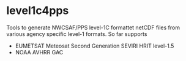 # level1c4pps
Tools to generate NWCSAF/PPS level-1C formattet netCDF files from various agency specific level-1 formats.
So far supports
 - EUMETSAT Meteosat Second Generation SEVIRI HRIT level-1.5
 - NOAA AVHRR GAC

